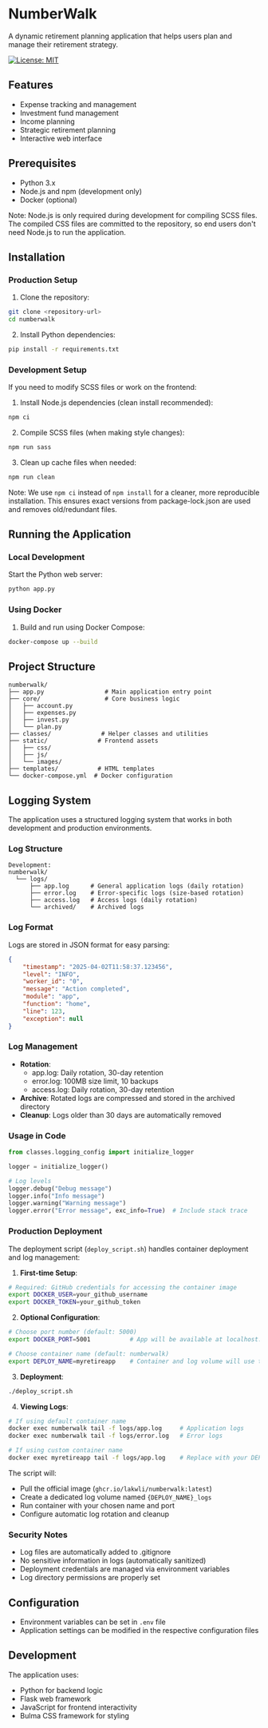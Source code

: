 # NumberWalk

A dynamic retirement planning application that helps users plan and manage their retirement strategy.

[![License: MIT](https://img.shields.io/badge/License-MIT-yellow.svg)](LICENSE)

## Features

- Expense tracking and management
- Investment fund management
- Income planning
- Strategic retirement planning
- Interactive web interface

## Prerequisites

- Python 3.x
- Node.js and npm (development only)
- Docker (optional)

Note: Node.js is only required during development for compiling SCSS files. The compiled CSS files are committed to the repository, so end users don't need Node.js to run the application.

## Installation

### Production Setup

1. Clone the repository:
```bash
git clone <repository-url>
cd numberwalk
```

2. Install Python dependencies:
```bash
pip install -r requirements.txt
```

### Development Setup

If you need to modify SCSS files or work on the frontend:

1. Install Node.js dependencies (clean install recommended):
```bash
npm ci
```

2. Compile SCSS files (when making style changes):
```bash
npm run sass
```

3. Clean up cache files when needed:
```bash
npm run clean
```

Note: We use `npm ci` instead of `npm install` for a cleaner, more reproducible installation. This ensures exact versions from package-lock.json are used and removes old/redundant files.

## Running the Application

### Local Development

Start the Python web server:
```bash
python app.py
```

### Using Docker

1. Build and run using Docker Compose:
```bash
docker-compose up --build
```

## Project Structure

```
numberwalk/
├── app.py                 # Main application entry point
├── core/                  # Core business logic
│   ├── account.py
│   ├── expenses.py
│   ├── invest.py
│   └── plan.py
├── classes/              # Helper classes and utilities
├── static/              # Frontend assets
│   ├── css/
│   ├── js/
│   └── images/
├── templates/           # HTML templates
└── docker-compose.yml  # Docker configuration
```

## Logging System

The application uses a structured logging system that works in both development and production environments.

### Log Structure

```
Development:
numberwalk/
  └── logs/
      ├── app.log      # General application logs (daily rotation)
      ├── error.log    # Error-specific logs (size-based rotation)
      ├── access.log   # Access logs (daily rotation)
      └── archived/    # Archived logs
```

### Log Format

Logs are stored in JSON format for easy parsing:
```json
{
    "timestamp": "2025-04-02T11:58:37.123456",
    "level": "INFO",
    "worker_id": "0",
    "message": "Action completed",
    "module": "app",
    "function": "home",
    "line": 123,
    "exception": null
}
```

### Log Management

- **Rotation**:
  - app.log: Daily rotation, 30-day retention
  - error.log: 100MB size limit, 10 backups
  - access.log: Daily rotation, 30-day retention
- **Archive**: Rotated logs are compressed and stored in the archived directory
- **Cleanup**: Logs older than 30 days are automatically removed

### Usage in Code

```python
from classes.logging_config import initialize_logger

logger = initialize_logger()

# Log levels
logger.debug("Debug message")
logger.info("Info message")
logger.warning("Warning message")
logger.error("Error message", exc_info=True)  # Include stack trace
```

### Production Deployment

The deployment script (`deploy_script.sh`) handles container deployment and log management:

1. **First-time Setup**:
```bash
# Required: GitHub credentials for accessing the container image
export DOCKER_USER=your_github_username
export DOCKER_TOKEN=your_github_token
```

2. **Optional Configuration**:
```bash
# Choose port number (default: 5000)
export DOCKER_PORT=5001           # App will be available at localhost:5001

# Choose container name (default: numberwalk)
export DEPLOY_NAME=myretireapp    # Container and log volume will use this name
```

3. **Deployment**:
```bash
./deploy_script.sh
```

4. **Viewing Logs**:
```bash
# If using default container name
docker exec numberwalk tail -f logs/app.log     # Application logs
docker exec numberwalk tail -f logs/error.log   # Error logs

# If using custom container name
docker exec myretireapp tail -f logs/app.log    # Replace with your DEPLOY_NAME
```

The script will:
- Pull the official image (`ghcr.io/lakwli/numberwalk:latest`)
- Create a dedicated log volume named `{DEPLOY_NAME}_logs`
- Run container with your chosen name and port
- Configure automatic log rotation and cleanup

### Security Notes

- Log files are automatically added to .gitignore
- No sensitive information in logs (automatically sanitized)
- Deployment credentials are managed via environment variables
- Log directory permissions are properly set

## Configuration

- Environment variables can be set in `.env` file
- Application settings can be modified in the respective configuration files

## Development

The application uses:
- Python for backend logic
- Flask web framework
- JavaScript for frontend interactivity
- Bulma CSS framework for styling
